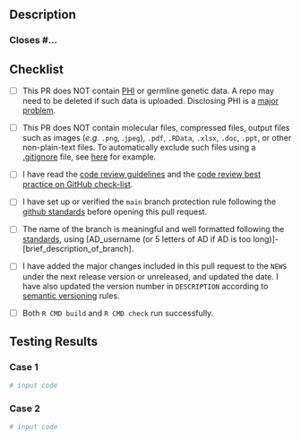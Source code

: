 ## Description

<!--- Briefly describe the changes included in this pull request  --->

### Closes #... <!-- edit if this PR closes an Issue -->

## Checklist

<!--- Please read each of the following items and confirm by replacing the [ ] with a [X] --->

-   [ ] This PR does NOT contain [PHI](https://ohrpp.research.ucla.edu/hipaa/) or germline genetic data. A repo may need to be deleted if such data is uploaded. Disclosing PHI is a [major problem](https://healthitsecurity.com/news/ucla-health-reaches-7.5m-settlement-over-2015-breach-of-4.5m).

-   [ ] This PR does NOT contain molecular files, compressed files, output files such as images (*e.g.* `.png`, .`jpeg`), `.pdf`, `.RData`, `.xlsx`, `.doc`, `.ppt`, or other non-plain-text files. To automatically exclude such files using a [.gitignore](https://docs.github.com/en/get-started/getting-started-with-git/ignoring-files) file, see [here](https://github.com/uclahs-cds/template-base/blob/main/.gitignore) for example.

-   [ ] I have read the [code review guidelines](https://uclahs-cds.atlassian.net/wiki/spaces/BOUTROSLAB/pages/3187646/Code+Review+Guidelines) and the [code review best practice on GitHub check-list](https://uclahs-cds.atlassian.net/wiki/spaces/BOUTROSLAB/pages/3189956/Code+Review+Best+Practice+on+GitHub+-+Check+List).

-   [ ] I have set up or verified the `main` branch protection rule following the [github standards](https://uclahs-cds.atlassian.net/wiki/spaces/BOUTROSLAB/pages/3190380/GitHub+Standards#GitHubStandards-Branchprotectionrule) before opening this pull request.

-   [ ] The name of the branch is meaningful and well formatted following the [standards](https://uclahs-cds.atlassian.net/wiki/spaces/BOUTROSLAB/pages/3189956/Code+Review+Best+Practice+on+GitHub+-+Check+List), using [AD_username (or 5 letters of AD if AD is too long)]-[brief_description_of_branch].

-   [ ] I have added the major changes included in this pull request to the `NEWS` under the next release version or unreleased, and updated the date. I have also updated the version number in `DESCRIPTION` according to [semantic versioning](https://semver.org/) rules.

-   [ ] Both `R CMD build` and `R CMD check` run successfully.

## Testing Results

<!-- Include a small working example and a screenshot of the results if applicable. You can use the `reprex` package to automatically generate example code -->

### Case 1

``` r
# input code
```

### Case 2

``` r
# input code
```

